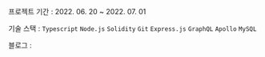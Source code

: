 프로젝트 기간 : 2022. 06. 20 ~ 2022. 07. 01

기술 스택 : `Typescript` `Node.js` `Solidity` `Git` `Express.js` `GraphQL` `Apollo` `MySQL`

블로그 : 

